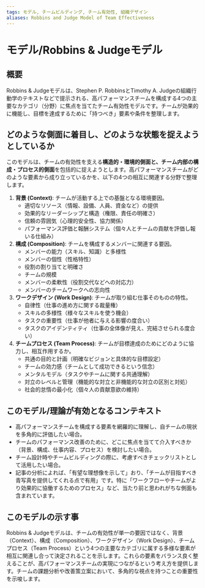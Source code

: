 ```yaml
---
tags: モデル, チームビルディング, チーム有効性, 組織デザイン
aliases: Robbins and Judge Model of Team Effectiveness
---
```


# モデル/Robbins & Judgeモデル

## 概要
Robbins & Judgeモデルは、Stephen P. RobbinsとTimothy A. Judgeの組織行動学のテキストなどで提示される、高パフォーマンスチームを構成する4つの主要なカテゴリ（分野）に焦点を当てたチーム有効性モデルです。チームが効果的に機能し、目標を達成するために「持つべき」要素や条件を整理します。

## どのような側面に着目し、どのような状態を捉えようとしているか
このモデルは、チームの有効性を支える**構造的・環境的側面と、チーム内部の構成・プロセス的側面**を包括的に捉えようとします。高パフォーマンスチームがどのような要素から成り立っているかを、以下の4つの相互に関連する分野で整理します。

1.  **背景 (Context)**: チームが活動する上での基盤となる環境要因。
    * 適切なリソース（情報、設備、人員、資金など）の提供
    * 効果的なリーダーシップと構造（権限、責任の明確さ）
    * 信頼の雰囲気（心理的安全性、協力関係）
    * パフォーマンス評価と報酬システム（個々人とチームの貢献を評価し報いる仕組み）
2.  **構成 (Composition)**: チームを構成するメンバーに関連する要因。
    * メンバーの能力（スキル、知識）と多様性
    * メンバーの個性（性格特性）
    * 役割の割り当てと明確さ
    * チームの規模
    * メンバーの柔軟性（役割交代などへの対応力）
    * メンバーのチームワークへの志向性
3.  **ワークデザイン (Work Design)**: チームが取り組む仕事そのものの特性。
    * 自律性（仕事の進め方に関する裁量権）
    * スキルの多様性（様々なスキルを使う機会）
    * タスクの重要性（仕事が他者に与える影響の度合い）
    * タスクのアイデンティティ（仕事の全体像が見え、完結させられる度合い）
4.  **チームプロセス (Team Process)**: チームが目標達成のためにどのように協力し、相互作用するか。
    * 共通の目的と計画（明確なビジョンと具体的な目標設定）
    * チームの効力感（チームとして成功できるという信念）
    * メンタルモデル（タスクやチームに関する共通理解）
    * 対立のレベルと管理（機能的な対立と非機能的な対立の区別と対処）
    * 社会的怠惰の最小化（個々人の貢献意欲の維持）

## このモデル/理論が有効となるコンテキスト
* 高パフォーマンスチームを構成する要素を網羅的に理解し、自チームの現状を多角的に評価したい場合。
* チームのパフォーマンス改善のために、どこに焦点を当てて介入すべきか（背景、構成、仕事内容、プロセス）を検討したい場合。
* チーム設計時やチームビルディングの際に、考慮すべきチェックリストとして活用したい場合。
* 記事の分析によれば、「有望な理想像を示して」おり、「チームが目指すべき青写真を提供してくれる点で有用」です。特に「ワークフローやチームがより効果的に協働するためのプロセス」など、当たり前と思われがちな側面も含まれています。

## このモデルの示す事
Robbins & Judgeモデルは、チームの有効性が単一の要因ではなく、背景（Context）、構成（Composition）、ワークデザイン（Work Design）、チームプロセス（Team Process）という4つの主要なカテゴリに属する多様な要素が相互に関連し合って決定されることを示します。これらの要素をバランス良く整えることが、高パフォーマンスチームの実現につながるという考え方を提供します。チームの課題分析や改善策立案において、多角的な視点を持つことの重要性を示唆します。
